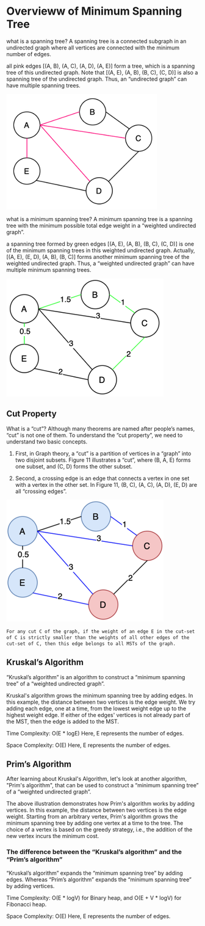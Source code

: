 # Overvieww of Minimum Spanning Tree

what is a spanning tree? A spanning tree is a connected subgraph in an undirected graph where all vertices are connected with the minimum number of edges.

all pink edges [(A, B), (A, C), (A, D), (A, E)] form a tree, which is a spanning tree of this undirected graph. Note that [(A, E), (A, B), (B, C), (C, D)] is also a spanning tree of the undirected graph. Thus, an “undirected graph” can have multiple spanning trees.

![alt text](spanning_tree.png)

what is a minimum spanning tree? A minimum spanning tree is a spanning tree with the minimum possible total edge weight in a “weighted undirected graph”.

a spanning tree formed by green edges [(A, E), (A, B), (B, C), (C, D)] is one of the minimum spanning trees in this weighted undirected graph. Actually, [(A, E), (E, D), (A, B), (B, C)] forms another minimum spanning tree of the weighted undirected graph. Thus, a “weighted undirected graph” can have multiple minimum spanning trees.

![alt text](min_spanning_tree.png)

## Cut Property

What is a “cut”? Although many theorems are named after people’s names, “cut” is not one of them. To understand the “cut property”, we need to understand two basic concepts.

1. First, in Graph theory, a “cut” is a partition of vertices in a “graph” into two disjoint subsets. Figure 11 illustrates a “cut”, where (B, A, E) forms one subset, and (C, D) forms the other subset.

2. Second, a crossing edge is an edge that connects a vertex in one set with a vertex in the other set. In Figure 11, (B, C), (A, C), (A, D), (E, D) are all “crossing edges”.

![alt text](cut.png)

```note
For any cut C of the graph, if the weight of an edge E in the cut-set of C is strictly smaller than the weights of all other edges of the cut-set of C, then this edge belongs to all MSTs of the graph.
```

## Kruskal’s Algorithm

“Kruskal’s algorithm” is an algorithm to construct a “minimum spanning tree” of a “weighted undirected graph”.

Kruskal's algorithm grows the minimum spanning tree by adding edges. In this example, the distance between two vertices is the edge weight. We try adding each edge, one at a time, from the lowest weight edge up to the highest weight edge. If either of the edges' vertices is not already part of the MST, then the edge is added to the MST.

Time Complexity:
O(E \* logE)
Here, E represents the number of edges.

Space Complexity:
O(E)
Here, E represents the number of edges.

## Prim’s Algorithm

After learning about Kruskal's Algorithm, let's look at another algorithm, "Prim's algorithm", that can be used to construct a “minimum spanning tree” of a “weighted undirected graph”.

The above illustration demonstrates how Prim's algorithm works by adding vertices. In this example, the distance between two vertices is the edge weight. Starting from an arbitrary vertex, Prim's algorithm grows the minimum spanning tree by adding one vertex at a time to the tree. The choice of a vertex is based on the greedy strategy, i.e., the addition of the new vertex incurs the minimum cost.

### The difference between the “Kruskal’s algorithm” and the “Prim’s algorithm”

“Kruskal’s algorithm” expands the “minimum spanning tree” by adding edges. Whereas “Prim’s algorithm” expands the “minimum spanning tree” by adding vertices.

Time Complexity:
O(E \* logV) for Binary heap, and
O(E + V \* logV) for Fibonacci heap.

Space Complexity:
O(E)
Here, E represents the number of edges.
